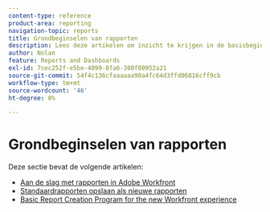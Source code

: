 ```yaml
---
content-type: reference
product-area: reporting
navigation-topic: reports
title: Grondbeginselen van rapporten
description: Lees deze artikelen om inzicht te krijgen in de basisbeginselen van rapporten in Adobe Workfront.
author: Nolan
feature: Reports and Dashboards
exl-id: 7cec252f-e5be-4099-8fa6-308f80952a21
source-git-commit: 54f4c136cfaaaaaa90a4fc64d3ffd06816cff9cb
workflow-type: tm+mt
source-wordcount: '46'
ht-degree: 0%

---
```


# Grondbeginselen van rapporten

Deze sectie bevat de volgende artikelen:

* [Aan de slag met rapporten in Adobe Workfront](../../../reports-and-dashboards/reports/reporting/get-started-reports-workfront.md)
* [Standaardrapporten opslaan als nieuwe rapporten](../../../reports-and-dashboards/reports/reporting/save-default-reports-new-reports.md)
* [Basic Report Creation Program for the new Workfront experience](https://one.workfront.com/s/basic-report-creation-program)
